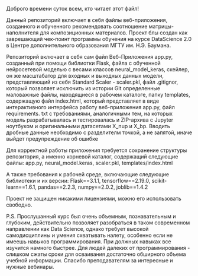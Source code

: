 Доброго времени суток всем, кто читает этот файл!

Данный репозиторий включает в себя файлы веб-приложения, созданного и обученного рекомендовать соотношение 
матрицы-наполнителя для композиционных материалов. Проект блы создан как заврешающий чек-поинт программы обучения
на курсе DataScience 2.0 в Центре дополнительного образования МГТУ им. Н.Э. Баумана.

Репозиторий включает в себя сам файл Веб-Приложения app.py, созданный при помощи библиотки Flask, файла с обученной 
нейросетевой моделью с весами классов neural_model_keras, скейлер, он же масштабатор для входных и выходных данных модели,
представляющий из себя Standard Scaler - scaler.pkl, файл .gitignor, который позволяет исключить из истории Git 
определенные маловажные файлы, находящиеся в рабочем каталоге, папку templates, содержащую файл index.html, который представляет
в виде интерактивного интерфейса работу веб-приложения app.py, файл requirements. txt с требованиями, аналогичными тем, на которых модель 
разрабатывалась и тестировалась и ZIP-архива с Jupyter ноутбуком и оригинальными датасетами X_nup и X_bp. Вводить дробные данные необходимо 
с разделителм точкой, а не запятой, иначе выйдет предупреждение об ошибке

Для корректной работы приложения требуется сохранение структуры репозитория, а именно корневой каталог, содержащий следующие файлы:
app.py,
neural_model.keras,
scaler.pkl,
templates/index.html

А также требования к рабочей среде, включающие следующие библиотеки и их версии:
Flask==3.1.1,
tensorflow==2.19.0,
scikit-learn==1.6.1,
pandas==2.2.3,
numpy==2.0.2,
joblib==1.4.2

Проект не защищен никакими лицензиями, можно его использовать свободно.

P.S. Прослушанный курс был очень объемным, познавательным и глубоким, действительно позволяет разобраться в таком современном направлении
как Data Science, однако требует высокой самодисциплины и умения схватывать налету, особенно если не имеешь навыков программирования. 
При должных навыках все изучится намного быстрее. Для людей далеких от программирования - слишком сжаты сроки для осваивания достаточно обширного
объема учебной информации. Спасибо преподавателям за интересные и нужные вебинары.
